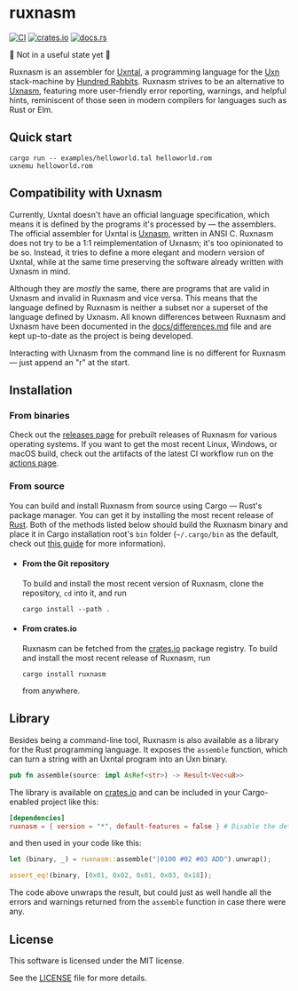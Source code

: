 # ruxnasm

[![CI](https://github.com/karolbelina/ruxnasm/actions/workflows/ci.yml/badge.svg)](https://github.com/karolbelina/ruxnasm/actions/workflows/ci.yml)
[![crates.io](https://img.shields.io/crates/v/ruxnasm.svg)](https://crates.io/crates/ruxnasm)
[![docs.rs](https://docs.rs/ruxnasm/badge.svg)](https://docs.rs/ruxnasm)

:construction: Not in a useful state yet :construction:

Ruxnasm is an assembler for [Uxntal][uxntal], a programming language for the [Uxn][uxn] stack-machine by [Hundred Rabbits](https://github.com/hundredrabbits). Ruxnasm strives to be an alternative to [Uxnasm][uxnasm], featuring more user-friendly error reporting, warnings, and helpful hints, reminiscent of those seen in modern compilers for languages such as Rust or Elm.

## Quick start

```console
cargo run -- examples/helloworld.tal helloworld.rom
uxnemu helloworld.rom
```

## Compatibility with Uxnasm

Currently, Uxntal doesn't have an official language specification, which means it is defined by the programs it's processed by &mdash; the assemblers. The official assembler for Uxntal is [Uxnasm][uxnasm], written in ANSI C. Ruxnasm does not try to be a 1:1 reimplementation of Uxnasm; it's too opinionated to be so. Instead, it tries to define a more elegant and modern version of Uxntal, while at the same time preserving the software already written with Uxnasm in mind.

Although they are _mostly_ the same, there are programs that are valid in Uxnasm and invalid in Ruxnasm and vice versa. This means that the language defined by Ruxnasm is neither a subset nor a superset of the language defined by Uxnasm. All known differences between Ruxnasm and Uxnasm have been documented in the [docs/differences.md](docs/differences.md) file and are kept up-to-date as the project is being developed.

Interacting with Uxnasm from the command line is no different for Ruxnasm &mdash; just append an "r" at the start.

## Installation

### From binaries

Check out the [releases page](https://github.com/karolbelina/ruxnasm/releases) for prebuilt releases of Ruxnasm for various operating systems. If you want to get the most recent Linux, Windows, or macOS build, check out the artifacts of the latest CI workflow run on the [actions page](https://github.com/karolbelina/ruxnasm/actions).

### From source

You can build and install Ruxnasm from source using Cargo &mdash; Rust's package manager. You can get it by installing the most recent release of [Rust](https://www.rust-lang.org/). Both of the methods listed below should build the Ruxnasm binary and place it in Cargo installation root's `bin` folder (`~/.cargo/bin` as the default, check out [this guide](https://doc.rust-lang.org/cargo/commands/cargo-install.html) for more information).

- #### From the Git repository

  To build and install the most recent version of Ruxnasm, clone the repository, `cd` into it, and run
  ```console
  cargo install --path .
  ```
- #### From crates.io

  Ruxnasm can be fetched from the [crates.io](https://crates.io/crates/ruxnasm) package registry. To build and install the most recent release of Ruxnasm, run
  ```console
  cargo install ruxnasm
  ```
  from anywhere.

## Library

Besides being a command-line tool, Ruxnasm is also available as a library for the Rust programming language. It exposes the `assemble` function, which can turn a string with an Uxntal program into an Uxn binary.
```rust
pub fn assemble(source: impl AsRef<str>) -> Result<Vec<u8>>
```
The library is available on [crates.io](https://crates.io/crates/ruxnasm) and can be included in your Cargo-enabled project like this:
```toml
[dependencies]
ruxnasm = { version = "*", default-features = false } # Disable the default "bin" feature
```
and then used in your code like this:
```rust
let (binary, _) = ruxnasm::assemble("|0100 #02 #03 ADD").unwrap();

assert_eq!(binary, [0x01, 0x02, 0x01, 0x03, 0x18]);
```
The code above unwraps the result, but could just as well handle all the errors and warnings returned from the `assemble` function in case there were any.

## License

This software is licensed under the MIT license.

See the [LICENSE](LICENSE) file for more details.

[uxn]: https://wiki.xxiivv.com/site/uxn.html
[uxntal]: https://wiki.xxiivv.com/site/uxntal.html
[uxnasm]: https://git.sr.ht/~rabbits/uxn/tree/master/item/src/uxnasm.c
